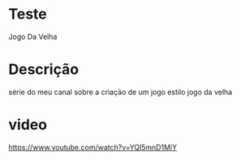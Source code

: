 # Teste
Jogo Da Velha

# Descrição
série do meu canal
sobre a criação de um jogo
estilo jogo da velha

# video
https://www.youtube.com/watch?v=YQl5mnD1MiY
